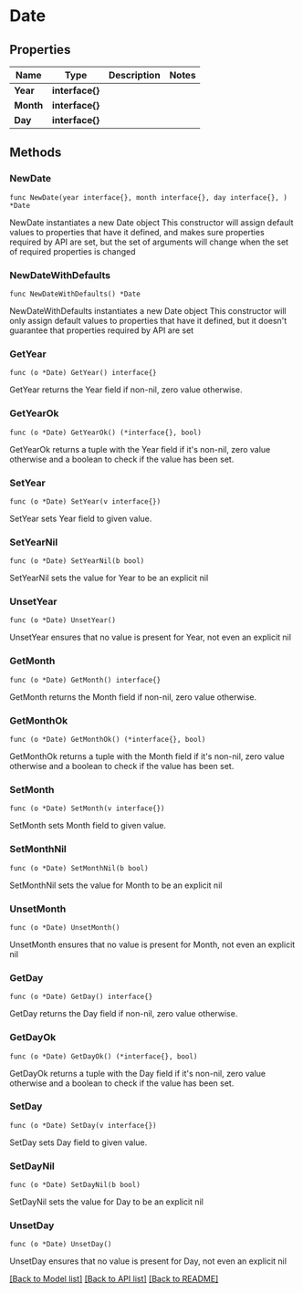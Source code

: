 # Date

## Properties

Name | Type | Description | Notes
------------ | ------------- | ------------- | -------------
**Year** | **interface{}** |  | 
**Month** | **interface{}** |  | 
**Day** | **interface{}** |  | 

## Methods

### NewDate

`func NewDate(year interface{}, month interface{}, day interface{}, ) *Date`

NewDate instantiates a new Date object
This constructor will assign default values to properties that have it defined,
and makes sure properties required by API are set, but the set of arguments
will change when the set of required properties is changed

### NewDateWithDefaults

`func NewDateWithDefaults() *Date`

NewDateWithDefaults instantiates a new Date object
This constructor will only assign default values to properties that have it defined,
but it doesn't guarantee that properties required by API are set

### GetYear

`func (o *Date) GetYear() interface{}`

GetYear returns the Year field if non-nil, zero value otherwise.

### GetYearOk

`func (o *Date) GetYearOk() (*interface{}, bool)`

GetYearOk returns a tuple with the Year field if it's non-nil, zero value otherwise
and a boolean to check if the value has been set.

### SetYear

`func (o *Date) SetYear(v interface{})`

SetYear sets Year field to given value.


### SetYearNil

`func (o *Date) SetYearNil(b bool)`

 SetYearNil sets the value for Year to be an explicit nil

### UnsetYear
`func (o *Date) UnsetYear()`

UnsetYear ensures that no value is present for Year, not even an explicit nil
### GetMonth

`func (o *Date) GetMonth() interface{}`

GetMonth returns the Month field if non-nil, zero value otherwise.

### GetMonthOk

`func (o *Date) GetMonthOk() (*interface{}, bool)`

GetMonthOk returns a tuple with the Month field if it's non-nil, zero value otherwise
and a boolean to check if the value has been set.

### SetMonth

`func (o *Date) SetMonth(v interface{})`

SetMonth sets Month field to given value.


### SetMonthNil

`func (o *Date) SetMonthNil(b bool)`

 SetMonthNil sets the value for Month to be an explicit nil

### UnsetMonth
`func (o *Date) UnsetMonth()`

UnsetMonth ensures that no value is present for Month, not even an explicit nil
### GetDay

`func (o *Date) GetDay() interface{}`

GetDay returns the Day field if non-nil, zero value otherwise.

### GetDayOk

`func (o *Date) GetDayOk() (*interface{}, bool)`

GetDayOk returns a tuple with the Day field if it's non-nil, zero value otherwise
and a boolean to check if the value has been set.

### SetDay

`func (o *Date) SetDay(v interface{})`

SetDay sets Day field to given value.


### SetDayNil

`func (o *Date) SetDayNil(b bool)`

 SetDayNil sets the value for Day to be an explicit nil

### UnsetDay
`func (o *Date) UnsetDay()`

UnsetDay ensures that no value is present for Day, not even an explicit nil

[[Back to Model list]](../README.md#documentation-for-models) [[Back to API list]](../README.md#documentation-for-api-endpoints) [[Back to README]](../README.md)


